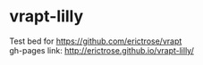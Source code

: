 # vrapt-lilly
Test bed for https://github.com/erictrose/vrapt <br>
gh-pages link: http://erictrose.github.io/vrapt-lilly/ <br>